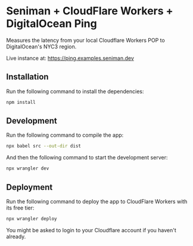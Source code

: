 # Seniman + CloudFlare Workers + DigitalOcean Ping

Measures the latency from your local Cloudflare Workers POP to DigitalOcean's NYC3 region.

Live instance at: https://ping.examples.seniman.dev

## Installation

Run the following command to install the dependencies:

```bash
npm install
```

## Development

Run the following command to compile the app:

```bash
npx babel src --out-dir dist
```

And then the following command to start the development server:

```bash
npx wrangler dev
```

## Deployment

Run the following command to deploy the app to CloudFlare Workers with its free tier:

```bash
npx wrangler deploy
```

You might be asked to login to your Cloudflare account if you haven't already.
